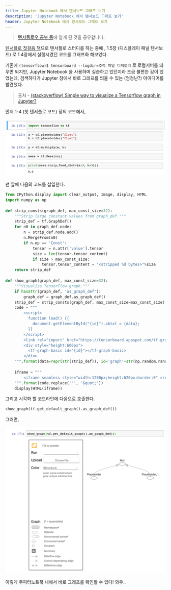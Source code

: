 ```yaml
---
title: Jupyter Notebook 에서 텐서보드 그래프 보기
description: 'Jupyter Notebook 에서 텐서보드 그래프 보기'
header: Jupyter Notebook 에서 텐서보드 그래프 보기
---
```


> [텐서플로우 공부 중](https://github.com/sungjunyoung/tensorflow-study)에 알게 된 것을 공유합니다.

[텐서플로 첫걸음 책](https://tensorflow.blog/%ED%85%90%EC%84%9C%ED%94%8C%EB%A1%9C-%EC%B2%AB%EA%B1%B8%EC%9D%8C/)으로 텐서플로 스터디를 하는 중에
, 1.5장 (디스플레이 패널 텐서보드) 로 1.4장에서 실행시켰던 코드를 그래프화 해보았다.

기존에 `(tensorflow)$ tensorboard --logdir=추적 파일 디렉토리` 로 로컬서버를 띄우면 되지만, Jupyter Notebook 을 사용하며 실습하고 있던지라
 조금 불편한 감이 있었는데, 검색하다가 Jupyter 창에서 바로 그래프를 띄울 수 있는 (엄청난?) 아이디어를 발견했다.

> 출처 - [(stackoverflow) Simple way to visualize a Tensorflow graph in Jupyter?](https://stackoverflow.com/questions/38189119/simple-way-to-visualize-a-tensorflow-graph-in-jupyter)

먼저 1-4 (첫 텐서플로 코드) 장의 코드에서,

![1](/img/jupyter-code-visualize/1.png)

맨 앞에 다음의 코드를 삽입한다.

```python
from IPython.display import clear_output, Image, display, HTML
import numpy as np

def strip_consts(graph_def, max_const_size=32):
    """Strip large constant values from graph_def."""
    strip_def = tf.GraphDef()
    for n0 in graph_def.node:
        n = strip_def.node.add()
        n.MergeFrom(n0)
        if n.op == 'Const':
            tensor = n.attr['value'].tensor
            size = len(tensor.tensor_content)
            if size > max_const_size:
                tensor.tensor_content = "<stripped %d bytes>"%size
    return strip_def

def show_graph(graph_def, max_const_size=32):
    """Visualize TensorFlow graph."""
    if hasattr(graph_def, 'as_graph_def'):
        graph_def = graph_def.as_graph_def()
    strip_def = strip_consts(graph_def, max_const_size=max_const_size)
    code = """
        <script>
          function load() {{
            document.getElementById("{id}").pbtxt = {data};
          }}
        </script>
        <link rel="import" href="https://tensorboard.appspot.com/tf-graph-basic.build.html" onload=load()>
        <div style="height:600px">
          <tf-graph-basic id="{id}"></tf-graph-basic>
        </div>
    """.format(data=repr(str(strip_def)), id='graph'+str(np.random.rand()))

    iframe = """
        <iframe seamless style="width:1200px;height:620px;border:0" srcdoc="{}"></iframe>
    """.format(code.replace('"', '&quot;'))
    display(HTML(iframe))
```

그리고 시각화 할 코드라인에 다음으로 호출한다.

```python
show_graph(tf.get_default_graph().as_graph_def())
```

그러면,

![2](/img/jupyter-code-visualize/2.png)

이렇게 주피터노트북 내에서 바로 그래프를 확인할 수 있다! 와우..
